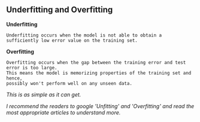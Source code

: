 ## Underfitting and Overfitting

**Underfitting**

    Underfitting occurs when the model is not able to obtain a sufficiently low error value on the training set.

**Overfitting**

    Overfitting occurs when the gap between the training error and test error is too large. 
    This means the model is memorizing properties of the training set and hence, 
    possibly won't perform well on any unseen data.

_This is as simple as it can get._

_I recommend the readers to google 'Unfitting' and 'Overfitting' and read the most appropriate articles to understand more._

